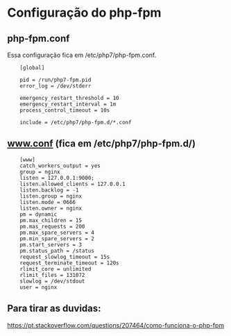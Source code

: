# Configuração do php-fpm

## php-fpm.conf
Essa configuração fica em /etc/php7/php-fpm.conf.
~~~
    [global]

    pid = /run/php7-fpm.pid
    error_log = /dev/stderr

    emergency_restart_threshold = 10
    emergency_restart_interval = 1m
    process_control_timeout = 10s

    include = /etc/php7/php-fpm.d/*.conf
~~~

## www.conf (fica em /etc/php7/php-fpm.d/)

~~~
    [www]
    catch_workers_output = yes
    group = nginx
    listen = 127.0.0.1:9000;
    listen.allowed_clients = 127.0.0.1
    listen.backlog = -1
    listen.group = nginx
    listen.mode = 0666
    listen.owner = nginx
    pm = dynamic
    pm.max_children = 15
    pm.mas_requests = 200
    pm.max_spare_servers = 4
    pm.min_spare_servers = 2
    pm.start_servers = 3
    pm.status_path = /status
    request_slowlog_timeout = 15s
    request_terminate_timeout = 120s
    rlimit_core = unlimited
    rlimit_files = 131072
    slowlog = /dev/stdout
    user = nginx
~~~


## **Para tirar as duvidas:**
https://pt.stackoverflow.com/questions/207464/como-funciona-o-php-fpm